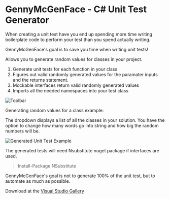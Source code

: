 # GennyMcGenFace - C# Unit Test Generator

When creating a unit test have you end up spending more time writing boilerplate code to perform your test than you spend actually writing.

GennyMcGenFace's goal is to save you time when writing unit tests!

Allows you to generate random values for classes in your project.

1. Generate unit tests for each function in your class
2. Figures out valid randomly generated values for the paramater inputs and the returns statement.
3. Mockable interfaces return valid randomly generated values
4. Imports all the needed namespaces into your test class

![Toolbar](http://i.imgur.com/DfDCozg.png) 

Generating random values for a class example:

The dropdown displays a list of all the classes in your solution.
You have the option to change how many words go into string and how big the random numbers will be.

![Generated Unit Test Example](http://i.imgur.com/OPEtVdK.png)

The generated tests will need Nsubstitute nuget package if interfaces are used.

> Install-Package NSubstitute

GennyMcGenFace's goal is not to generate 100% of the unit test, but to automate as much as possible.

Download at the [Visual Studio Gallery](https://visualstudiogallery.msdn.microsoft.com/7079720a-e403-4322-9842-d44673776664)


